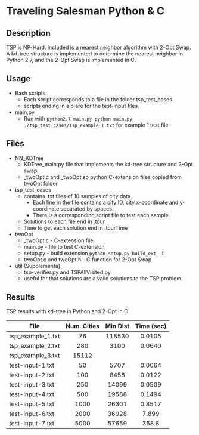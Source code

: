 # Traveling Salesman Python & C
## Description
TSP is NP-Hard.  Included is a nearest neighbor algorithm with 2-Opt Swap.  A kd-tree structure is implemented to determine the nearest neighbor in Python 2.7, and the 2-Opt Swap is implemented in C.

## Usage
* Bash scripts
    * Each script corresponds to a file in the folder tsp_test_cases
    * scripts ending in a b are for the test-input files.
* main.py
    * Run with `python2.7 main.py python main.py ./tsp_test_cases/tsp_example_1.txt` for example 1 test file

## Files
* NN_KDTree
    * KDTree_main.py file that implements the kd-tree structure and 2-Opt swap
    * \_twoOpt.c and \_twoOpt.so python C-extension files copied from twoOpt folder
* tsp_test_cases
    * contains .txt files of 10 samples of city data.
        * Each line in the file contains a city ID, city x-coordinate and y-coordinate separated by spaces.
        * There is a corresponding script file to test each sample
    * Solutions to each file end in .tour
    * Time to get each solution end in .tourTime
* twoOpt
    * \_twoOpt.c - C-extension file
    * main.py - file to test C-extension
    * setup.py - build extension `python setup.py build_ext -i`
    * twoOpt.c and twoOpt.h - C function for 2-Opt Swap
* util (Supplementa)
    * tsp-verifier.py and TSPAllVisited.py
    * useful for that solutions are a valid solutions to the TSP problem.


## Results
TSP results with kd-tree in Python and 2-Opt in C

| File                | Num. Cities  | Min Dist | Time (sec)  |
| ------------------- |:------------:| :-------:|:-----------:|
| tsp_example_1.txt   | 76           | 118530   | 0.0105      |
| tsp_example_2.txt   | 280          | 3100     | 0.0640      |
| tsp_example_3.txt   | 15112        |          | |
| test-input-1.txt    | 50           | 5707     | 0.0064      |
| test-input-2.txt    | 100          | 8458     | 0.0122      |
| test-input-3.txt    | 250          | 14099    | 0.0509      |
| test-input-4.txt    | 500          | 19588    | 0.1494      |
| test-input-5.txt    | 1000         | 26301    | 0.8517      |
| test-input-6.txt    | 2000         | 36928    | 7.899       |
| test-input-7.txt    | 5000         | 57659    | 358.8       |
